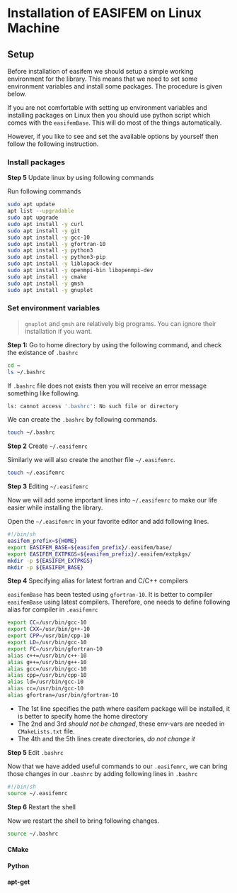 # Installation of EASIFEM on Linux Machine

## Setup

Before installation of easifem we should setup a simple working environment for the library. This means that we need to set some environment variables and install some packages. The procedure is given below.

If you are not comfortable with setting up environment variables and installing packages on Linux then you should use python script which comes with the `easifemBase`. This will do most of the things automatically.

However, if you like to see and set the available options by yourself then follow the following instruction.

### Install packages


**Step 5** Update linux by using following commands

Run following commands

```bash
sudo apt update
apt list --upgradable
sudo apt upgrade
sudo apt install -y curl
sudo apt install -y git
sudo apt install -y gcc-10
sudo apt install -y gfortran-10
sudo apt install -y python3
sudo apt install -y python3-pip
sudo apt install -y liblapack-dev
sudo apt install -y openmpi-bin libopenmpi-dev
sudo apt install -y cmake
sudo apt install -y gmsh
sudo apt install -y gnuplot
```

### Set environment variables

> `gnuplot` and `gmsh` are relatively big programs. You can ignore their installation if you want.

**Step 1:** Go to home directory by using the following command, and check the existance of `.bashrc`

```bash
cd ~
ls ~/.bashrc
```

If `.bashrc` file does not exists then you will receive an error message something like following.

```bash
ls: cannot access '.bashrc': No such file or directory
```

We can create the `.bashrc` by following commands.

```bash
touch ~/.bashrc
```

**Step 2** Create `~/.easifemrc`

Similarly we will also create the another file `~/.easifemrc`.

```bash
touch ~/.easifemrc
```

**Step 3** Editing `~/.easifemrc`

Now we will add some important lines into `~/.easifemrc` to make our life easier while installing the library.

Open the `~/.easifemrc` in your favorite editor and add following lines.

```bash
#!/bin/sh
easifem_prefix=${HOME}
export EASIFEM_BASE=${easifem_prefix}/.easifem/base/
export EASIFEM_EXTPKGS=${easifem_prefix}/.easifem/extpkgs/
mkdir -p ${EASIFEM_EXTPKGS}
mkdir -p ${EASIFEM_BASE}
```

**Step 4** Specifying alias for latest fortran and C/C++ compilers

`easifemBase` has been tested using `gfortran-10`. It is better to compiler `easifemBase` using latest compilers. Therefore, one needs to define following alias for compiler in `.easifemrc`

```bash
export CC=/usr/bin/gcc-10
export CXX=/usr/bin/g++-10
export CPP=/usr/bin/cpp-10
export LD=/usr/bin/gcc-10
export FC=/usr/bin/gfortran-10
alias c++=/usr/bin/c++-10
alias g++=/usr/bin/g++-10
alias gcc=/usr/bin/gcc-10
alias cpp=/usr/bin/cpp-10
alias ld=/usr/bin/gcc-10
alias cc=/usr/bin/gcc-10
alias gfortran=/usr/bin/gfortran-10
```

- The 1st line specifies the path where easifem package will be installed, it is better to specify home the home directory
- The 2nd and 3rd *should not be changed*, these env-vars are needed in `CMakeLists.txt` file.
- The 4th and the 5th lines create directories, *do not change it*

**Step 5** Edit `.bashrc`

Now that we have added useful commands to our `.easifemrc`, we can bring those changes in our `.bashrc` by adding following lines in `.bashrc`

```bash
#!/bin/sh
source ~/.easifemrc
```

**Step 6** Restart the shell

Now we restart the shell to bring following changes.

```bash
source ~/.bashrc
```

#### CMake

#### Python

#### apt-get